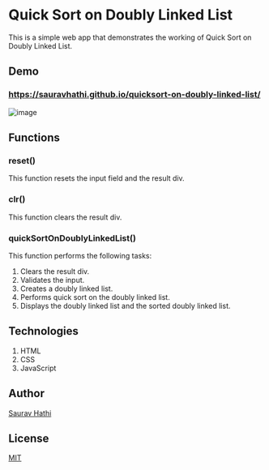 # Quick Sort on Doubly Linked List

This is a simple web app that demonstrates the working of Quick Sort on Doubly Linked List.

## Demo

### https://sauravhathi.github.io/quicksort-on-doubly-linked-list/

![image](https://user-images.githubusercontent.com/61316762/203544660-1b43160e-bbba-43fd-bcb7-d1c0d8e5365a.png)

## Functions

### reset()

This function resets the input field and the result div.

### clr()

This function clears the result div.

### quickSortOnDoublyLinkedList()

This function performs the following tasks:

1. Clears the result div.
2. Validates the input.
3. Creates a doubly linked list.
4. Performs quick sort on the doubly linked list.
5. Displays the doubly linked list and the sorted doubly linked list.

## Technologies

1. HTML
2. CSS
3. JavaScript

## Author

[Saurav Hathi](https://github.com/sauravhathi/)

## License

[MIT](https://choosealicense.com/licenses/mit/)
